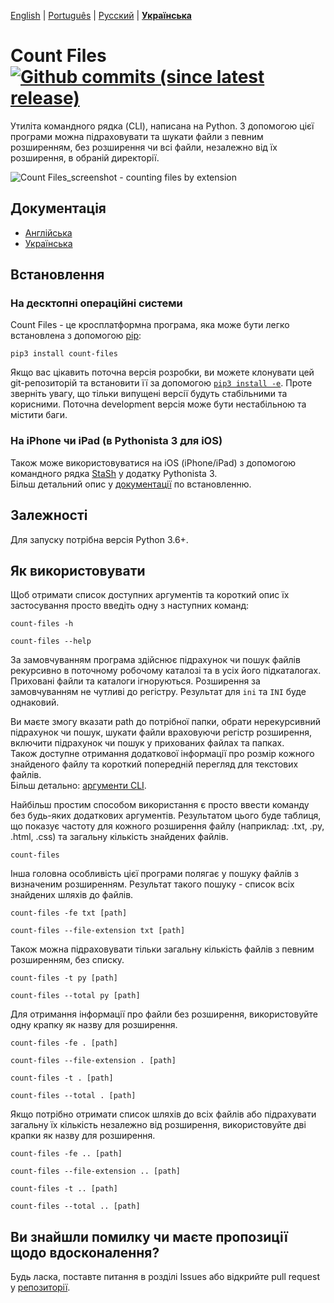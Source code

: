 [English](https://github.com/victordomingos/Count-files/blob/master/README.md) | [Portugu&ecirc;s](https://github.com/victordomingos/Count-files/blob/master/docs/README_PT.md) | [&#x420;&#x443;&#x441;&#x441;&#x43A;&#x438;&#x439;](https://github.com/victordomingos/Count-files/blob/master/docs/README_RU.md) | **[&#x423;&#x43A;&#x440;&#x430;&#x457;&#x43D;&#x441;&#x44C;&#x43A;&#x430;](https://github.com/victordomingos/Count-files/blob/master/docs/README_UA.md)**
  
  
# Count Files [![Github commits (since latest release)](https://img.shields.io/github/commits-since/victordomingos/Count-files/latest.svg)](https://github.com/victordomingos/Count-files)

Утиліта командного рядка (CLI), написана на Python. З допомогою цієї програми можна підраховувати та шукати файли з певним розширенням, без розширення чи всі файли, незалежно від їх розширення, в обраній директорії.

![Count Files_screenshot - counting files by extension](https://user-images.githubusercontent.com/18650184/42160179-29998a52-7dee-11e8-9813-b8594e50fe77.png)


## Документація

- [Англійська](https://countfiles.readthedocs.io/en/latest/)
- [Українська](https://github.com/victordomingos/Count-files/tree/master/docs/documentation_ua/README.md)

## Встановлення

### На десктопні операційні системи

Count Files - це кросплатформна програма, яка може бути легко встановлена з допомогою [pip](https://pip.pypa.io/en/stable/quickstart/):

```
pip3 install count-files
```

Якщо вас цікавить поточна версія розробки, ви можете клонувати цей git-репозиторій та встановити її за допомогою [`pip3 install -e`](https://pip.pypa.io/en/stable/reference/pip_install/#editable-installs). Проте зверніть увагу, що тільки випущені версії будуть стабільними та корисними. Поточна development версія може бути нестабільною та містити баги.

### На iPhone чи iPad (в Pythonista 3 для iOS)

Також може використовуватися на iOS (iPhone/iPad) з допомогою командного рядка [StaSh](https://github.com/ywangd/stash) у додатку Pythonista 3.  
Більш детальний опис у [документації](https://github.com/victordomingos/Count-files/tree/master/docs/documentation_ua/installation.md) по встановленню. 

## Залежності

Для запуску потрібна версія Python 3.6+.

## Як використовувати

Щоб отримати список доступних аргументів та короткий опис їх застосування просто введіть одну з наступних команд:

```
count-files -h
```

```
count-files --help
```

За замовчуванням програма здійснює підрахунок чи пошук файлів рекурсивно в поточному робочому каталозі та в усіх його підкаталогах. Приховані файли та каталоги ігноруються.
Розширення за замовчуванням не чутливі до регістру. Результат для `ini` та `INI` буде однаковий.

Ви маєте змогу вказати path до потрібної папки, обрати нерекурсивний підрахунок чи пошук, шукати файли враховуючи регістр розширення, включити підрахунок чи пошук у прихованих файлах та папках.  
Також доступне отримання додаткової інформації про розмір кожного знайденого файлу та короткий попередній перегляд для текстових файлів.  
Більш детально: [аргументи CLI](https://github.com/victordomingos/Count-files/tree/master/docs/documentation_ua/howtouse.md).

Найбільш простим способом використання є просто ввести команду без будь-яких додаткових аргументів. Результатом цього буде таблиця, що показує частоту для кожного розширення файлу (наприклад: .txt, .py, .html, .css) та загальну кількість знайдених файлів.

```
count-files
```

Інша головна особливість цієї програми полягає у пошуку файлів з визначеним розширенням. Результат такого пошуку - список всіх знайдених шляхів до файлів.

```
count-files -fe txt [path]
```  
```
count-files --file-extension txt [path]
```

Також можна підраховувати тільки загальну кількість файлів з певним розширенням, без списку.

```
count-files -t py [path]
```  
```
count-files --total py [path]
```

Для отримання інформації про файли без розширення, використовуйте одну крапку як назву для розширення.

```
count-files -fe . [path]
```  
```
count-files --file-extension . [path]
```

```
count-files -t . [path]
```  
```
count-files --total . [path]
```

Якщо потрібно отримати список шляхів до всіх файлів або підрахувати загальну їх кількість незалежно від розширення, використовуйте дві крапки як назву для розширення.

```
count-files -fe .. [path]
```  
```
count-files --file-extension .. [path]
```

```
count-files -t .. [path]
```  
```
count-files --total .. [path]
```

## Ви знайшли помилку чи маєте пропозиції щодо вдосконалення?

Будь ласка, поставте питання в розділі Issues або відкрийте pull request у [репозиторії](https://github.com/victordomingos/Count-files).
